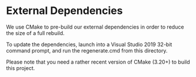 External Dependencies
=====================

We use CMake to pre-build our external dependencies in order to reduce the size
of a full rebuild.

To update the dependencies, launch into a Visual Studio 2019 32-bit command
prompt, and run the regenerate.cmd from this directory.

Please note that you need a rather recent version of CMake (3.20+) to build this
project.

 

